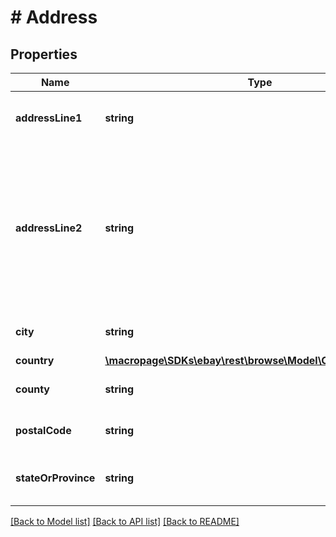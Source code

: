 # # Address

## Properties

Name | Type | Description | Notes
------------ | ------------- | ------------- | -------------
**addressLine1** | **string** | The first line of the street address. | [optional] 
**addressLine2** | **string** | The second line of the street address. This field is not always used, but can be used for &#39;Suite Number&#39; or &#39;Apt Number&#39;. | [optional] 
**city** | **string** | The city of the address. | [optional] 
**country** | [**\macropage\SDKs\ebay\rest\browse\Model\CountryCodeEnum**](CountryCodeEnum.md) |  | [optional] 
**county** | **string** | The county of the address. | [optional] 
**postalCode** | **string** | The postal code of the address. | [optional] 
**stateOrProvince** | **string** | The state or province of the address. | [optional] 

[[Back to Model list]](../../README.md#documentation-for-models) [[Back to API list]](../../README.md#documentation-for-api-endpoints) [[Back to README]](../../README.md)


